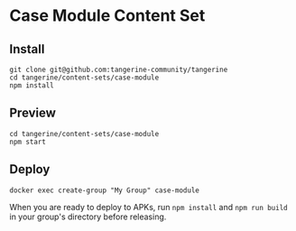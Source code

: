 # Case Module Content Set

## Install
```
git clone git@github.com:tangerine-community/tangerine
cd tangerine/content-sets/case-module
npm install
```

## Preview
```
cd tangerine/content-sets/case-module
npm start
```

## Deploy
```
docker exec create-group "My Group" case-module
```

When you are ready to deploy to APKs, run `npm install` and `npm run build` in your group's directory before releasing.
